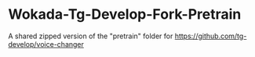 # Wokada-Tg-Develop-Fork-Pretrain
A shared zipped version of the "pretrain" folder for https://github.com/tg-develop/voice-changer
